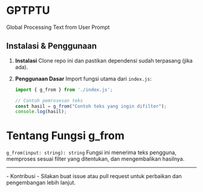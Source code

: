 # GPTPTU

Global Processing Text from User Prompt

## Instalasi & Penggunaan

1. **Instalasi**
   Clone repo ini dan pastikan dependensi sudah terpasang (jika ada).

2. **Penggunaan Dasar**
   Import fungsi utama dari `index.js`:
   ```js
   import { g_from } from './index.js';

   // Contoh pemrosesan teks
   const hasil = g_from("Contoh teks yang ingin difilter");
   console.log(hasil);

# Tentang Fungsi g_from
`g_from(input: string): string` Fungsi ini menerima teks pengguna, memproses sesuai filter yang ditentukan, dan mengembalikan hasilnya.

<hr />
- Kontribusi
- Silakan buat issue atau pull request untuk perbaikan dan pengembangan lebih lanjut.

